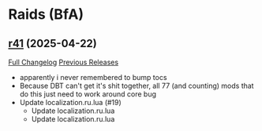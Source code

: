 # <DBM Mod> Raids (BfA)

## [r41](https://github.com/DeadlyBossMods/DBM-BfA/tree/r41) (2025-04-22)
[Full Changelog](https://github.com/DeadlyBossMods/DBM-BfA/compare/r40...r41) [Previous Releases](https://github.com/DeadlyBossMods/DBM-BfA/releases)

- apparently i never remembered to bump tocs  
- Because DBT can't get it's shit together, all 77 (and counting) mods that do this just need to work around core bug  
- Update localization.ru.lua (#19)  
    * Update localization.ru.lua  
    * Update localization.ru.lua  